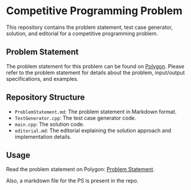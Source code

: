 # Competitive Programming Problem

This repository contains the problem statement, test case generator, solution, and editorial for a competitive programming problem.

## Problem Statement

The problem statement for this problem can be found on [Polygon](https://polygon.codeforces.com/p8iqYt2/devanshch22/competitive-programming). Please refer to the problem statement for details about the problem, input/output specifications, and examples.

## Repository Structure

- `ProblemStatement.md`: The problem statement in Markdown format.
- `TestGenerator.cpp`: The test case generator code.
- `main.cpp`: The solution code.
- `editorial.md`: The editorial explaining the solution approach and implementation details.

## Usage

Read the problem statement on Polygon: [Problem Statement](https://polygon.codeforces.com/p8iqYt2/devanshch22/competitive-programming).


Also, a markdown file for the PS is present in the repo.
